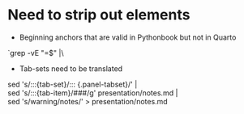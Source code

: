 # Need to strip out elements

- Beginning anchors that are valid in Pythonbook but not in Quarto

`grep -vE "=$" |\

- Tab-sets need to be translated

sed 's/:::{tab-set}/::: {.panel-tabset}/' |\
sed 's/:::{tab-item}/###/g' presentation/notes.md |\
sed 's/warning/notes/' > presentation/notes.md
